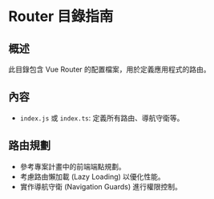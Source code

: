 # Router 目錄指南

## 概述

此目錄包含 Vue Router 的配置檔案，用於定義應用程式的路由。

## 內容

- `index.js` 或 `index.ts`: 定義所有路由、導航守衛等。

## 路由規劃

- 參考專案計畫中的前端端點規劃。
- 考慮路由懶加載 (Lazy Loading) 以優化性能。
- 實作導航守衛 (Navigation Guards) 進行權限控制。
